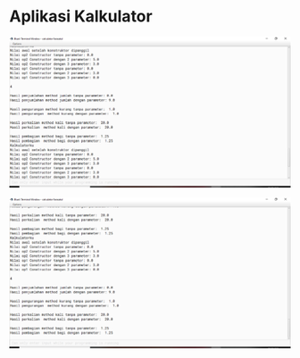 # Aplikasi Kalkulator
[![N|Solid](https://github.com/FarasatulMunawarah/Farasatul/blob/master/ss1.png)](https://github.com/FarasatulMunawarah/Farasatul/blob/master/ss1.png)

[![N|Solid](https://github.com/FarasatulMunawarah/Farasatul/blob/master/ss2.png)](https://github.com/FarasatulMunawarah/Farasatul/blob/master/ss2.png)
